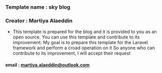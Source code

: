 ### Template name :  sky blog
### Creator : Martiya Alaeddin
- This template is prepared for the blog and it is provided to you as an open source. You can use this template and contribute to its improvement.
  My goal is to prepare this template for the Laravel framework and perform a croad operation on it
  So anyone who can contribute to its improvement, I will accept their request

#### email : martiya.alaeddin@outlook.com